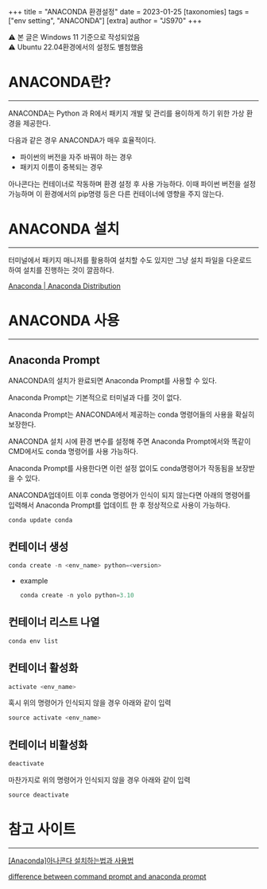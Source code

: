 +++
title = "ANACONDA 환경설정"
date = 2023-01-25
[taxonomies]
tags = ["env setting", "ANACONDA"]
[extra]
author = "JS970"
+++

<aside>
⚠️ 본 글은 Windows 11 기준으로 작성되었음

</aside>
⚠️ Ubuntu 22.04환경에서의 설정도 별첨했음

# ANACONDA란?

---

ANACONDA는 Python 과 R에서 패키지 개발 및 관리를 용이하게 하기 위한 가상 환경을 제공한다.

다음과 같은 경우 ANACONDA가 매우 효율적이다.

- 파이썬의 버전을 자주 바꿔야 하는 경우
- 패키지 이름이 중복되는 경우

아나콘다는 컨테이너로 작동하며 환경 설정 후 사용 가능하다. 이때 파이썬 버전을 설정 가능하며 이 환경에서의 pip명령 등은 다른 컨테이너에 영향을 주지 않는다.

# ANACONDA 설치

---

터미널에서 패키지 매니저를 활용하여 설치할 수도 있지만 그냥 설치 파일을 다운로드 하여 설치를 진행하는 것이 깔끔하다.

[Anaconda | Anaconda Distribution](https://www.anaconda.com/products/distribution)

# ANACONDA 사용

---

## Anaconda Prompt

ANACONDA의 설치가 완료되면 Anaconda Prompt를 사용할 수 있다. 

Anaconda Prompt는 기본적으로 터미널과 다를 것이 없다. 

Anaconda Prompt는 ANACONDA에서 제공하는 conda 명령어들의 사용을 확실히 보장한다.

ANACONDA 설치 시에 환경 변수를 설정해 주면 Anaconda Prompt에서와 똑같이 CMD에서도 conda 명령어를 사용 가능하다.

Anaconda Prompt를 사용한다면 이런 설정 없이도 conda명령어가 작동됨을 보장받을 수 있다.

ANACONDA업데이트 이후 conda 명령어가 인식이 되지 않는다면 아래의 명령어를 입력해서 Anaconda Prompt를 업데이트 한 후 정상적으로 사용이 가능하다.

```powershell
conda update conda
```

## 컨테이너 생성

```powershell
conda create -n <env_name> python=<version>
```

- example
    
    ```powershell
    conda create -n yolo python=3.10
    ```
    

## 컨테이너 리스트 나열

```powershell
conda env list
```

## 컨테이너 활성화

```powershell
activate <env_name>
```

혹시 위의 명령어가 인식되지 않을 경우 아래와 같이 입력

```powershell
source activate <env_name>
```

## 컨테이너 비활성화

```powershell
deactivate
```

마찬가지로 위의 명령어가 인식되지 않을 경우 아래와 같이 입력

```powershell
source deactivate
```

# 참고 사이트

---

[[Anaconda]아나콘다 설치하는법과 사용법](https://kamang-it.tistory.com/entry/Anaconda%EC%95%84%EB%82%98%EC%BD%98%EB%8B%A4-%EC%84%A4%EC%B9%98%ED%95%98%EB%8A%94%EB%B2%95%EA%B3%BC-%EC%82%AC%EC%9A%A9%EB%B2%95)

[difference between command prompt and anaconda prompt](https://stackoverflow.com/questions/37993175/difference-between-command-prompt-and-anaconda-prompt)